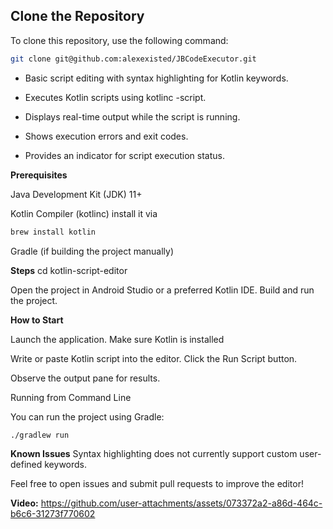 ## Clone the Repository

To clone this repository, use the following command:

~~~bash
git clone git@github.com:alexexisted/JBCodeExecutor.git
~~~

- Basic script editing with syntax highlighting for Kotlin keywords.

- Executes Kotlin scripts using kotlinc -script.

- Displays real-time output while the script is running.

- Shows execution errors and exit codes.

- Provides an indicator for script execution status.

**Prerequisites**

Java Development Kit (JDK) 11+

Kotlin Compiler (kotlinc)
install it via 
~~~bash
brew install kotlin
~~~

Gradle (if building the project manually)

**Steps**
cd kotlin-script-editor

Open the project in Android Studio or a preferred Kotlin IDE.
Build and run the project.

**How to Start**

Launch the application.
Make sure Kotlin is installed 

Write or paste Kotlin script into the editor.
Click the Run Script button.

Observe the output pane for results.

Running from Command Line


You can run the project using Gradle:
~~~bash
./gradlew run
~~~~

**Known Issues**
Syntax highlighting does not currently support custom user-defined keywords.

Feel free to open issues and submit pull requests to improve the editor!

**Video:**
https://github.com/user-attachments/assets/073372a2-a86d-464c-b6c6-31273f770602

